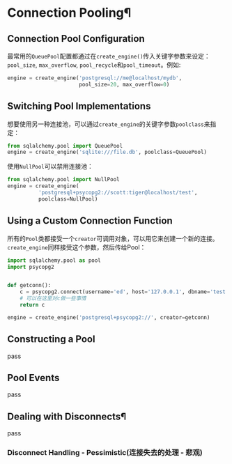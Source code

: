 # Connection Pooling¶

## Connection Pool Configuration

最常用的`QueuePool`配置都通过在`create_engine()`传入关键字参数来设定：`pool_size`, `max_overflow`, `pool_recycle`和`pool_timeout`。例如:

```python
engine = create_engine('postgresql://me@localhost/mydb',
                       pool_size=20, max_overflow=0)
```

## Switching Pool Implementations

想要使用另一种连接池，可以通过`create_engine`的关键字参数`poolclass`来指定：

```python
from sqlalchemy.pool import QueuePool
engine = create_engine('sqlite:///file.db', poolclass=QueuePool)
```

使用`NullPool`可以禁用连接池：

```python
from sqlalchemy.pool import NullPool
engine = create_engine(
          'postgresql+psycopg2://scott:tiger@localhost/test',
          poolclass=NullPool)
```

## Using a Custom Connection Function

所有的`Pool`类都接受一个`creator`可调用对象，可以用它来创建一个新的连接。`create_engine`同样接受这个参数，然后传给Pool：

```python
import sqlalchemy.pool as pool
import psycopg2


def getconn():
    c = psycopg2.connect(username='ed', host='127.0.0.1', dbname='test')
    # 可以在这里对c做一些事情
    return c

engine = create_engine('postgresql+psycopg2://', creator=getconn)
```

## Constructing a Pool

pass

## Pool Events

pass

## Dealing with Disconnects¶

pass

### Disconnect Handling - Pessimistic(连接失去的处理 - 悲观)

